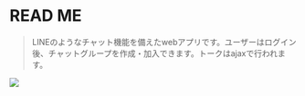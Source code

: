 # READ ME
> LINEのようなチャット機能を備えたwebアプリです。ユーザーはログイン後、チャットグループを作成・加入できます。トークはajaxで行われます。

<img src="https://user-images.githubusercontent.com/55865498/68070545-3c0d7900-fdb3-11e9-80ae-3ba78bb192cb.png">